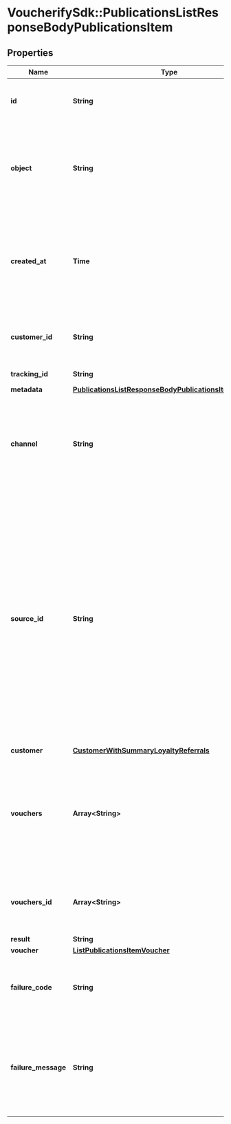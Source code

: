 # VoucherifySdk::PublicationsListResponseBodyPublicationsItem

## Properties

| Name | Type | Description | Notes |
| ---- | ---- | ----------- | ----- |
| **id** | **String** | Unique publication ID, assigned by Voucherify. | [optional] |
| **object** | **String** | The type of the object represented by the JSON. This object stores information about the &#x60;publication&#x60;. | [optional][default to &#39;publication&#39;] |
| **created_at** | **Time** | Timestamp representing the date and time when the publication was created. The value is shown in the ISO 8601 format. | [optional] |
| **customer_id** | **String** | Unique customer ID of the customer receiving the publication. | [optional] |
| **tracking_id** | **String** | Customer&#39;s &#x60;source_id&#x60;. | [optional] |
| **metadata** | [**PublicationsListResponseBodyPublicationsItemMetadata**](PublicationsListResponseBodyPublicationsItemMetadata.md) |  | [optional] |
| **channel** | **String** | How the publication was originated. It can be your own custom channel or an example value provided here. | [optional] |
| **source_id** | **String** | The merchant&#39;s publication ID if it is different from the Voucherify publication ID. It&#39;s an optional tracking identifier of a publication. It is really useful in case of an integration between multiple systems. It can be a publication ID from a CRM system, database or 3rd-party service.  | [optional] |
| **customer** | [**CustomerWithSummaryLoyaltyReferrals**](CustomerWithSummaryLoyaltyReferrals.md) |  | [optional] |
| **vouchers** | **Array&lt;String&gt;** | Contains the voucher IDs that was assigned by Voucherify. and Contains the unique voucher codes that was assigned by Voucherify. | [optional] |
| **vouchers_id** | **Array&lt;String&gt;** | Contains the unique internal voucher IDs that was assigned by Voucherify. | [optional] |
| **result** | **String** |  | [optional] |
| **voucher** | [**ListPublicationsItemVoucher**](ListPublicationsItemVoucher.md) |  | [optional] |
| **failure_code** | **String** | Generic reason as to why the create publication operation failed. | [optional] |
| **failure_message** | **String** | This parameter will provide more expanded reason as to why the create publication operation failed. | [optional] |


